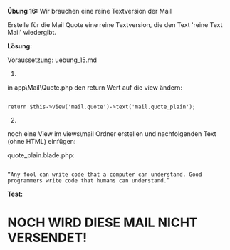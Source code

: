 **Übung 16:** Wir brauchen eine reine Textversion der Mail

Erstelle für die Mail Quote eine reine Textversion, die den Text 'reine Text Mail' wiedergibt.

**Lösung:**

Voraussetzung: uebung_15.md

1.

in app\Mail\Quote.php den return Wert auf die view ändern:

```

return $this->view('mail.quote')->text('mail.quote_plain');

```


2. 

noch eine View im views\mail Ordner erstellen und nachfolgenden Text (ohne HTML) einfügen:

quote_plain.blade.php:

```

“Any fool can write code that a computer can understand. Good programmers write code that humans can understand.”

```

**Test:**

NOCH WIRD DIESE MAIL NICHT VERSENDET!
=====================================
